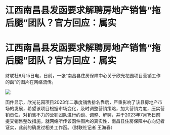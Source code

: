 # 江西南昌县发函要求解聘房地产销售“拖后腿”团队？官方回应：属实

# 江西南昌县发函要求解聘房地产销售“拖后腿”团队？官方回应：属实

财联社8月15日电，日前，一张“南昌县住房保障中心关于欣光花园项目营销工作的函”的图片在网络流传。

![](https://inews.gtimg.com/news_bt/OpfMuM49Uwe2WtV7alblzxfkrfDZBHzD_GcyV3suvpdZIAA/1000)

函件显示，欣光花园项目2023年二季度销售排名靠后，严重影响了该县房地产市场的发展，希望该项目根据市场变化，及时调整营销策略，加大营销力度，压实营销责任，对销售不力的营销团队进行约谈、调整、解聘，并于2023年7月15日前提交销售整改措施。就网络所传该函件图片的真实性，南昌县住房保障中心向记者证实，此前的确发过相关工作函。（财联社记者
王海春）

